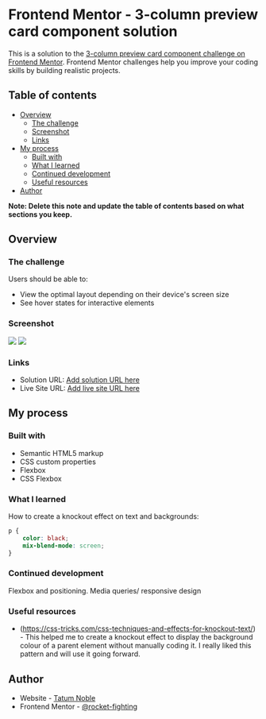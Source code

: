 # Frontend Mentor - 3-column preview card component solution

This is a solution to the [3-column preview card component challenge on Frontend Mentor](https://www.frontendmentor.io/challenges/3column-preview-card-component-pH92eAR2-). Frontend Mentor challenges help you improve your coding skills by building realistic projects. 

## Table of contents

- [Overview](#overview)
  - [The challenge](#the-challenge)
  - [Screenshot](#screenshot)
  - [Links](#links)
- [My process](#my-process)
  - [Built with](#built-with)
  - [What I learned](#what-i-learned)
  - [Continued development](#continued-development)
  - [Useful resources](#useful-resources)
- [Author](#author)

**Note: Delete this note and update the table of contents based on what sections you keep.**

## Overview

### The challenge

Users should be able to:

- View the optimal layout depending on their device's screen size
- See hover states for interactive elements

### Screenshot

![](/images/screenshot-1.png)
![](/images/screenshot-2.png)

### Links

- Solution URL: [Add solution URL here](https://your-solution-url.com)
- Live Site URL: [Add live site URL here](https://your-live-site-url.com)

## My process

### Built with

- Semantic HTML5 markup
- CSS custom properties
- Flexbox
- CSS Flexbox

### What I learned
How to create a knockout effect on text and backgrounds:
```css
p {
    color: black;
    mix-blend-mode: screen;
}
```

### Continued development

Flexbox and positioning.
Media queries/ responsive design

### Useful resources

- (https://css-tricks.com/css-techniques-and-effects-for-knockout-text/) - This helped me to create a knockout effect to display the background colour of a parent element without manually coding it. I really liked this pattern and will use it going forward.

## Author

- Website - [Tatum Noble](https://www.your-site.com)
- Frontend Mentor - [@rocket-fighting](https://www.frontendmentor.io/profile/rocket-fighting)

